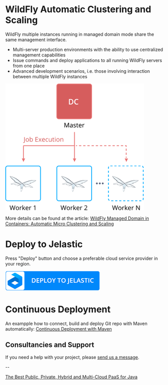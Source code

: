 # WildFly Automatic Clustering and Scaling

WildFly multiple instances running in managed domain mode share the same management interface. 
- Multi-server production environments with the ability to use centralized management capabilities
- Issue commands and deploy applications to all running WildFly servers from one place
- Advanced development scenarios, i.e. those involving interaction between multiple WildFly instances

![WildFly cluster scheme](/images/wildfly-white.svg)

More details can be found at the article: [WildFly Managed Domain in Containers: Automatic Micro Clustering and Scaling](https://jelastic.com/blog/wildfly-managed-domain-in-containers-auto-micro-clustering-and-scaling/)

# Deploy to Jelastic

Press "Deploy" button and choose a preferable cloud service provider in your region.

[![Deploy](https://github.com/jelastic-jps/git-push-deploy/raw/master/images/deploy-to-jelastic.png)](https://jelastic.com/install-application/?manifest=https://raw.githubusercontent.com/jelastic-jps/wildfly/master/manifest.jps) 

# Continuous Deployment
An exampple how to connect, build and deploy Git repo with Maven automatically: [Continuous Deployment with Maven](continuous-deployment)

## Consultancies and Support
If you need a help with your project, please <a href="mailto:sales@jelastic.com">send us a message</a>. 

--

[The Best Public, Private, Hybrid and Multi-Cloud PaaS for Java](https://jelastic.com)
